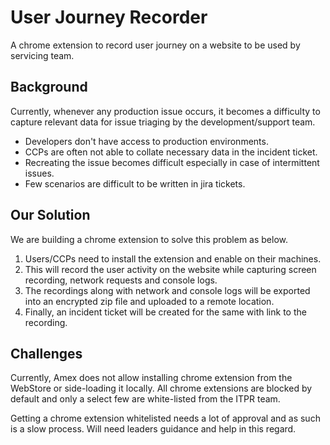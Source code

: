 # User Journey Recorder
A chrome extension to record user journey on a website to be used by servicing team. 

## Background
Currently, whenever any production issue occurs, it becomes a difficulty to capture relevant data for issue triaging by the development/support team.
- Developers don't have access to production environments.
- CCPs are often not able to collate necessary data in the incident ticket.
- Recreating the issue becomes difficult especially in case of intermittent issues.
- Few scenarios are difficult to be written in jira tickets.

## Our Solution
We are building a chrome extension to solve this problem as below.
1. Users/CCPs need to install the extension and enable on their machines.
2. This will record the user activity on the website while capturing screen recording, network requests and console logs. 
3. The recordings along with network and console logs will be exported into an encrypted zip file and uploaded to a remote location.
4. Finally, an incident ticket will be created for the same with link to the recording.

## Challenges
Currently, Amex does not allow installing chrome extension from the WebStore or side-loading it locally. All chrome extensions are blocked by default and only a select few are white-listed from the ITPR team. 

Getting a chrome extension whitelisted needs a lot of approval and as such is a slow process. Will need leaders guidance and help in this regard.